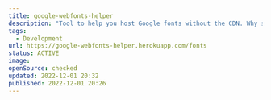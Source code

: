 ```yaml
---
title: google-webfonts-helper
description: "Tool to help you host Google fonts without the CDN. Why should you care? GDPR, Performance, Control."
tags: 
  - Development
url: https://google-webfonts-helper.herokuapp.com/fonts
status: ACTIVE
image: 
openSource: checked
updated: 2022-12-01 20:32
published: 2022-12-01 20:26
---
```

